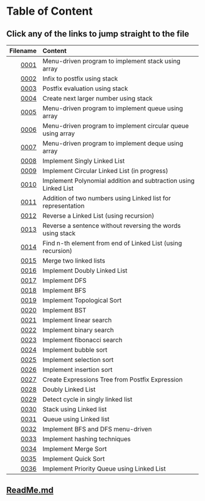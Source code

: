 # Table of Content

## Click any of the links to jump straight to the file

Filename | Content
--: | :--
[0001](./0001.c) | Menu-driven program to implement stack using array
[0002](./0002.c) | Infix to postfix using stack
[0003](./0003.c) | Postfix evaluation using stack
[0004](./0004.c) | Create next larger number using stack
[0005](./0005.c) | Menu-driven program to implement queue using array
[0006](./0006.c) | Menu-driven program to implement circular queue using array
[0007](./0007.c) | Menu-driven program to implement deque using array
[0008](./0008.c) | Implement Singly Linked List
[0009]() | Implement Circular Linked List (in progress)
[0010](./0010.c) | Implement Polynomial addition and subtraction using Linked List
[0011](./0011.c) | Addition of two numbers using Linked list for representation
[0012](./0012.c) | Reverse a Linked List (using recursion)
[0013](./0013.c) | Reverse a sentence without reversing the words using stack
[0014](./0014.c) | Find n-th element from end of Linked List (using recursion)
[0015](./0015.c) | Merge two linked lists
[0016](./0016.c) | Implement Doubly Linked List
[0017](./0017.c) | Implement DFS
[0018](./0018.c) | Implement BFS
[0019](./0019.c) | Implement Topological Sort
[0020](./0020.c) | Implement BST
[0021](./0021.c) | Implement linear search
[0022](./0022.c) | Implement binary search
[0023](./0023.c) | Implement fibonacci search
[0024](./0024.c) | Implement bubble sort
[0025](./0025.c) | Implement selection sort
[0026](./0026.c) | Implement insertion sort
[0027](./0027.c) | Create Expressions Tree from Postfix Expression
[0028](./0028.c) | Doubly Linked List
[0029](./0029.c) | Detect cycle in singly linked list
[0030](./0030.c) | Stack using Linked list
[0031](./0031.c) | Queue using Linked list
[0032](./0032.c) | Implement BFS and DFS menu-driven
[0033](./0033.c) | Implement hashing techniques
[0034](./0034.c) | Implement Merge Sort
[0035](./0035.c) | Implement Quick Sort
[0036](./0036.c) | Implement Priority Queue using Linked List

## [ReadMe.md](./ReadMe.md)